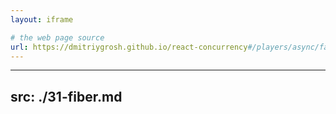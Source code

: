 ```yaml
---
layout: iframe

# the web page source
url: https://dmitriygrosh.github.io/react-concurrency#/players/async/false
---
```


---
src: ./31-fiber.md
---
